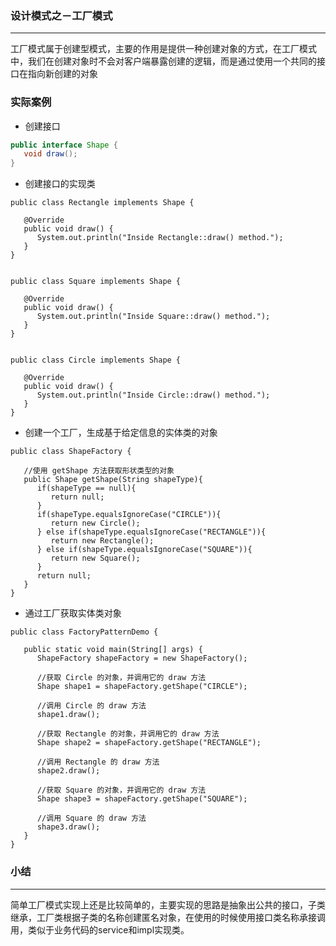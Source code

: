 ### 设计模式之－工厂模式

---

工厂模式属于创建型模式，主要的作用是提供一种创建对象的方式，在工厂模式中，我们在创建对象时不会对客户端暴露创建的逻辑，而是通过使用一个共同的接口在指向新创建的对象

### 实际案例

- 创建接口

```java
public interface Shape {
   void draw();
}
```

- 创建接口的实现类

```
public class Rectangle implements Shape {
 
   @Override
   public void draw() {
      System.out.println("Inside Rectangle::draw() method.");
   }
}


public class Square implements Shape {
 
   @Override
   public void draw() {
      System.out.println("Inside Square::draw() method.");
   }
}


public class Circle implements Shape {
 
   @Override
   public void draw() {
      System.out.println("Inside Circle::draw() method.");
   }
}
```

- 创建一个工厂，生成基于给定信息的实体类的对象

```
public class ShapeFactory {
    
   //使用 getShape 方法获取形状类型的对象
   public Shape getShape(String shapeType){
      if(shapeType == null){
         return null;
      }        
      if(shapeType.equalsIgnoreCase("CIRCLE")){
         return new Circle();
      } else if(shapeType.equalsIgnoreCase("RECTANGLE")){
         return new Rectangle();
      } else if(shapeType.equalsIgnoreCase("SQUARE")){
         return new Square();
      }
      return null;
   }
}
```

- 通过工厂获取实体类对象

```
public class FactoryPatternDemo {
 
   public static void main(String[] args) {
      ShapeFactory shapeFactory = new ShapeFactory();
 
      //获取 Circle 的对象，并调用它的 draw 方法
      Shape shape1 = shapeFactory.getShape("CIRCLE");
 
      //调用 Circle 的 draw 方法
      shape1.draw();
 
      //获取 Rectangle 的对象，并调用它的 draw 方法
      Shape shape2 = shapeFactory.getShape("RECTANGLE");
 
      //调用 Rectangle 的 draw 方法
      shape2.draw();
 
      //获取 Square 的对象，并调用它的 draw 方法
      Shape shape3 = shapeFactory.getShape("SQUARE");
 
      //调用 Square 的 draw 方法
      shape3.draw();
   }
}
```

### 小结

---

简单工厂模式实现上还是比较简单的，主要实现的思路是抽象出公共的接口，子类继承，工厂类根据子类的名称创建匿名对象，在使用的时候使用接口类名称承接调用，类似于业务代码的service和impl实现类。